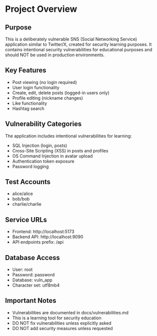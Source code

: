 # Project Overview

## Purpose
This is a deliberately vulnerable SNS (Social Networking Service) application similar to Twitter/X, created for security learning purposes. It contains intentional security vulnerabilities for educational purposes and should NOT be used in production environments.

## Key Features
- Post viewing (no login required)
- User login functionality
- Create, edit, delete posts (logged-in users only)
- Profile editing (nickname changes)
- Like functionality
- Hashtag search

## Vulnerability Categories
The application includes intentional vulnerabilities for learning:
- SQL Injection (login, posts)
- Cross-Site Scripting (XSS) in posts and profiles
- OS Command Injection in avatar upload
- Authentication token exposure
- Password logging

## Test Accounts
- alice/alice
- bob/bob
- charlie/charlie

## Service URLs
- Frontend: http://localhost:5173
- Backend API: http://localhost:9090
- API endpoints prefix: /api

## Database Access
- User: root
- Password: password
- Database: vuln_app
- Character set: utf8mb4

## Important Notes
- Vulnerabilities are documented in docs/vulnerabilities.md
- This is a learning tool for security education
- DO NOT fix vulnerabilities unless explicitly asked
- DO NOT add security measures unless requested